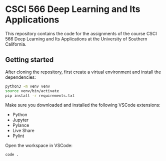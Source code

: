 # CSCI 566 Deep Learning and Its Applications

This repository contains the code for the assignments of the course CSCI 566 Deep Learning and Its Applications at the University of Southern California.

## Getting started

After cloning the repository, first create a virtual environment and install the dependencies:

```bash
python3 -m venv venv
source venv/bin/activate
pip install -r requirements.txt
```

Make sure you downloaded and installed the following VSCode extensions:

- Python
- Jupyter
- Pylance
- Live Share
- Pylint

Open the workspace in VSCode:

```bash
code .
```
